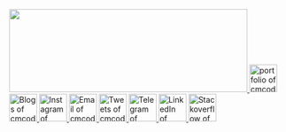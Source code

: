 <table>
  <tr>
    <img src="https://github.com/cmcodes1/cmcodes1/blob/master/cmcodes.gif" width="430px" height="150px" />
  </tr>
  <tr>
    <a title="Portfolio" href="https://cmcodes1.github.io/">
      <img alt="portfolio of cmcodes" src="https://avatars2.githubusercontent.com/u/34341671?s=450&u=73e18d14ad731e271dcb5a16e215cc7cf626721b&v=4" width="50" height="50" />
    </a>
    <a title="DEV.to" href="https://dev.to/cmcodes">
      <img alt="Blogs of cmcodes" src="https://cdn3.iconfinder.com/data/icons/logos-and-brands-adobe/512/84_Dev-512.png" width="50" height="50" />
    </a>
    <a title="Instagram" href="https://instagram.com/cmcodes">
      <img alt="Instagram of cmcodes" src="https://cdn4.iconfinder.com/data/icons/social-media-and-logos-11/32/Logo_Instagram-512.png" width="50" height="50" />
    </a>
    <a title="Email" href="mailto:cmcodes10@gmail.com">
      <img alt="Email of cmcodes" src="https://cdn4.iconfinder.com/data/icons/social-media-and-logos-11/32/Logo_Gmail_envelope_letter_email-512.png" width="50" height="50" />
    </a>
    <a title="Twitter" href="https://twitter.com/cmcodes1">
      <img alt="Tweets of cmcodes" src="https://cdn4.iconfinder.com/data/icons/social-media-and-logos-11/32/Logo_Twitter_bird-512.png" width="50" height="50" />
    </a>
    <a title="Telegram" href="https://t.me/cmcodes">
      <img alt="Telegram of cmcodes"
           src="https://cdn4.iconfinder.com/data/icons/social-media-and-logos-11/32/Logo_telegram_Airplane_Air_plane_paper_airplane-22-512.png" width="50" height="50" />
    </a>
    <a title="LinkedIn" href="https://linkedin.com/in/cmcodes">
      <img alt="LinkedIn of cmcodes" src="https://cdn4.iconfinder.com/data/icons/social-media-and-logos-11/32/Logo_LinkedIn-512.png" width="50" height="50" />
    </a>
    <a title="Stackoverflow" href="https://stackoverflow.com/users/8161436/cmcodes">
      <img alt="Stackoverflow of cmcodes"
           src="https://cdn0.iconfinder.com/data/icons/social-media-and-logos-11/32/logo_stackoverflow_Stack_overflow-512.png" width="50" height="50" />
    </a>
  </tr>
</table>
